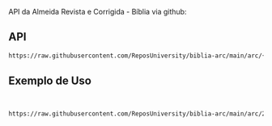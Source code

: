 API da Almeida Revista e Corrigida - Bíblia via github:

## API
```sh
https://raw.githubusercontent.com/ReposUniversity/biblia-arc/main/arc/{id_livro}/{captulo}/{versiculo}.json


```


## Exemplo de Uso

```sh


https://raw.githubusercontent.com/ReposUniversity/biblia-arc/main/arc/2corintios/2/1.json


```

